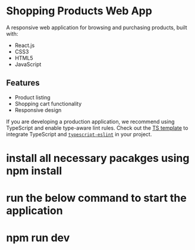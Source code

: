 # Shopping Products Web App

A responsive web application for browsing and purchasing products, built with:

- React.js
- CSS3
- HTML5
- JavaScript

## Features

- Product listing
- Shopping cart functionality
- Responsive design

If you are developing a production application, we recommend using TypeScript and enable type-aware lint rules. Check out the [TS template](https://github.com/vitejs/vite/tree/main/packages/create-vite/template-react-ts) to integrate TypeScript and [`typescript-eslint`](https://typescript-eslint.io) in your project.


# install all necessary pacakges using npm install
# run the below command to start the application
# npm run dev
